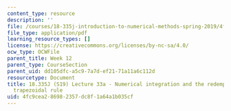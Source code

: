 ```yaml
---
content_type: resource
description: ''
file: /courses/18-335j-introduction-to-numerical-methods-spring-2019/4fc9cea286982357dc8f1a64a1b035cf_MIT18_335JS19_lec33_1.pdf
file_type: application/pdf
learning_resource_types: []
license: https://creativecommons.org/licenses/by-nc-sa/4.0/
ocw_type: OCWFile
parent_title: Week 12
parent_type: CourseSection
parent_uid: dd105dfc-a5c9-7a7d-ef21-71a11a6c112d
resourcetype: Document
title: 18.335J (S19) Lecture 33a - Numerical integration and the redemption of the
  trapezoidal rule
uid: 4fc9cea2-8698-2357-dc8f-1a64a1b035cf
---
```

